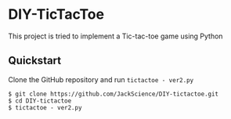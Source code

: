 # DIY-TicTacToe 
This project is tried to implement a Tic-tac-toe game using Python
## Quickstart
Clone the GitHub repository and run `tictactoe - ver2.py`
```
$ git clone https://github.com/JackScience/DIY-tictactoe.git
$ cd DIY-tictactoe
$ tictactoe - ver2.py
```